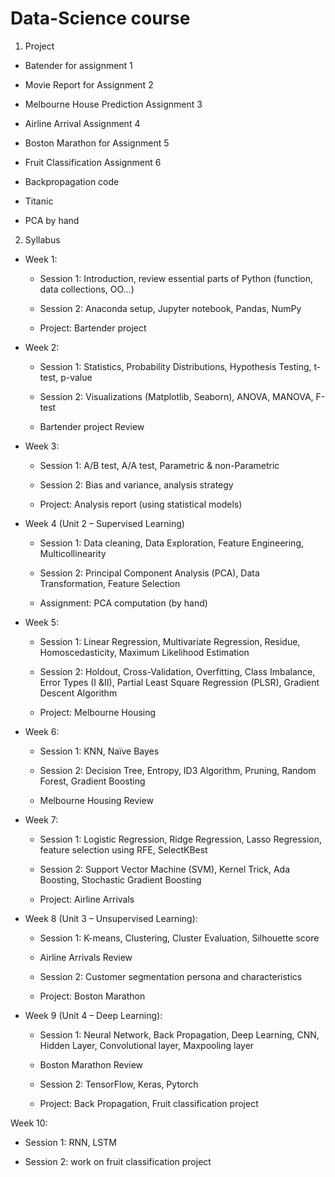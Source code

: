 # Data-Science course
1. Project

- Batender for assignment 1

- Movie Report for Assignment 2

- Melbourne House Prediction Assignment 3

- Airline Arrival Assignment 4

- Boston Marathon for Assignment 5

- Fruit Classification Assignment 6

- Backpropagation code

- Titanic

- PCA by hand


2. Syllabus
- Week 1:
  - Session 1: Introduction, review essential parts of Python (function, data collections, OO…)

  - Session 2: Anaconda setup, Jupyter notebook, Pandas, NumPy

  - Project: Bartender project

- Week 2:

  - Session 1: Statistics, Probability Distributions, Hypothesis Testing, t-test, p-value

  - Session 2: Visualizations (Matplotlib, Seaborn), ANOVA, MANOVA, F-test
  
  - Bartender project Review

- Week 3:

  - Session 1: A/B test, A/A test, Parametric & non-Parametric

  - Session 2: Bias and variance, analysis strategy

  - Project: Analysis report (using statistical models)

- Week 4 (Unit 2 – Supervised Learning)

  - Session 1: Data cleaning, Data Exploration, Feature Engineering, Multicollinearity

  - Session 2: Principal Component Analysis (PCA), Data Transformation, Feature Selection

  - Assignment: PCA computation (by hand)

- Week 5:

  - Session 1: Linear Regression, Multivariate Regression, Residue, Homoscedasticity, Maximum Likelihood Estimation

  - Session 2: Holdout, Cross-Validation, Overfitting, Class Imbalance, Error Types (I &II), Partial Least Square Regression (PLSR), Gradient Descent Algorithm

  - Project: Melbourne Housing

- Week 6:

  - Session 1: KNN, Naïve Bayes

  - Session 2: Decision Tree, Entropy, ID3 Algorithm, Pruning, Random Forest, Gradient Boosting
  
  - Melbourne Housing Review

- Week 7:

  - Session 1: Logistic Regression, Ridge Regression, Lasso Regression, feature selection using RFE, SelectKBest

  - Session 2: Support Vector Machine (SVM), Kernel Trick, Ada Boosting, Stochastic Gradient Boosting

  - Project: Airline Arrivals

- Week 8 (Unit 3 – Unsupervised Learning):

  - Session 1: K-means, Clustering, Cluster Evaluation, Silhouette score
  
  - Airline Arrivals Review

  - Session 2: Customer segmentation persona and characteristics

  - Project: Boston Marathon

- Week 9 (Unit 4 – Deep Learning):

  - Session 1: Neural Network, Back Propagation, Deep Learning, CNN, Hidden Layer, Convolutional layer, Maxpooling layer

  - Boston Marathon Review
  
  - Session 2: TensorFlow, Keras, Pytorch

  - Project: Back Propagation, Fruit classification project

Week 10:

  - Session 1: RNN, LSTM

  - Session 2: work on fruit classification project
